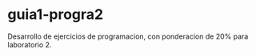 # guia1-progra2
Desarrollo de ejercicios de programacion, con ponderacion de 20% para laboratorio 2. 
